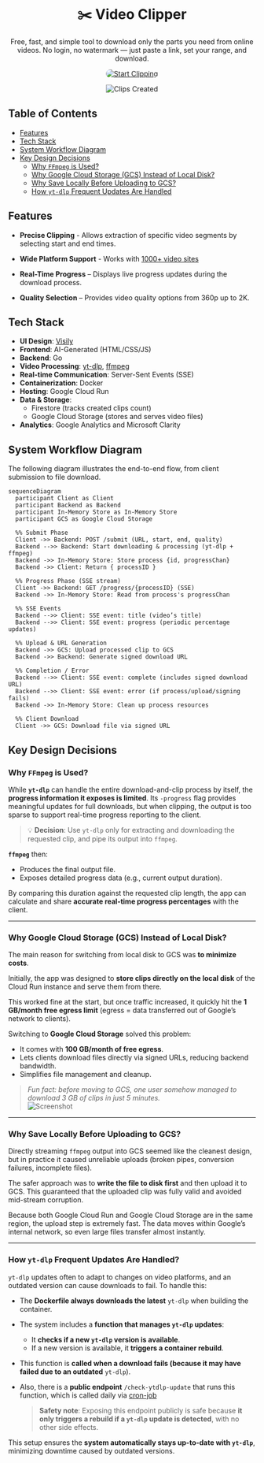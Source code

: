 <div align="center">
  <h1 >✂️ Video Clipper</h1>
</div>

<p align="center">
  Free, fast, and simple tool to download only the parts you need from online videos.  
  No login, no watermark — just paste a link, set your range, and download.
</p>

<p align="center">
  <a href="https://videoclipper.online">
    <img src="https://img.shields.io/badge/Start%20Clipping-%236f42c1?style=for-the-badge&logo=rocket&logoColor=white&labelColor=2c2f33" alt="Start Clipping" style="border-radius: 30px;"/>
  </a>
</p>

<p align="center">
  <img 
    src="https://img.shields.io/endpoint?url=https%3A%2F%2Fvideoclipper.online%2Fstats%2Fclips" 
    alt="Clips Created" 
  />
</p>

## Table of Contents
- [Features](#features)
- [Tech Stack](#tech-stack)
- [System Workflow Diagram](#system-workflow-diagram)
- [Key Design Decisions](#key-design-decisions)
  - [Why `FFmpeg` is Used?](#why-ffmpeg-is-used)
  - [Why Google Cloud Storage (GCS) Instead of Local Disk?](#why-google-cloud-storage-gcs-instead-of-local-disk)
  - [Why Save Locally Before Uploading to GCS?](#why-save-locally-before-uploading-to-gcs)
  - [How `yt-dlp` Frequent Updates Are Handled](#how-yt-dlp-frequent-updates-are-handled)



## Features
- **Precise Clipping** -  Allows extraction of specific video segments by selecting start and end times.

- **Wide Platform Support** - Works with [1000+ video sites](https://github.com/yt-dlp/yt-dlp/blob/master/supportedsites.md)

- **Real-Time Progress** –  Displays live progress updates during the download process.  

- **Quality Selection** – Provides video quality options from 360p up to 2K.  


## Tech Stack

- **UI Design**: [Visily](https://www.visily.ai/)
- **Frontend**: AI-Generated (HTML/CSS/JS)
- **Backend**: Go
- **Video Processing**: [yt-dlp](https://github.com/yt-dlp/yt-dlp), [ffmpeg](https://ffmpeg.org/)
- **Real-time Communication**: Server-Sent Events (SSE)
- **Containerization**: Docker
- **Hosting**: Google Cloud Run
- **Data & Storage**:
  - Firestore (tracks created clips count)
  - Google Cloud Storage (stores and serves video files)
- **Analytics**: Google Analytics and Microsoft Clarity


## System Workflow Diagram

The following diagram illustrates the end-to-end flow, from client submission to file download.


```mermaid
sequenceDiagram
  participant Client as Client
  participant Backend as Backend
  participant In-Memory Store as In-Memory Store
  participant GCS as Google Cloud Storage

  %% Submit Phase
  Client ->> Backend: POST /submit (URL, start, end, quality)
  Backend -->> Backend: Start downloading & processing (yt-dlp + ffmpeg)
  Backend ->> In-Memory Store: Store process {id, progressChan}
  Backend ->> Client: Return { processID }

  %% Progress Phase (SSE stream)
  Client ->> Backend: GET /progress/{processID} (SSE)
  Backend ->> In-Memory Store: Read from process's progressChan

  %% SSE Events
  Backend -->> Client: SSE event: title (video’s title)
  Backend -->> Client: SSE event: progress (periodic percentage updates)

  %% Upload & URL Generation
  Backend ->> GCS: Upload processed clip to GCS
  Backend ->> Backend: Generate signed download URL

  %% Completion / Error
  Backend -->> Client: SSE event: complete (includes signed download URL)
  Backend -->> Client: SSE event: error (if process/upload/signing fails)
  Backend ->> In-Memory Store: Clean up process resources

  %% Client Download
  Client ->> GCS: Download file via signed URL

```
## Key Design Decisions

### Why `FFmpeg` is Used?

While **`yt-dlp`** can handle the entire download-and-clip process by itself, the **progress information it exposes is limited**. Its `-progress` flag provides meaningful updates for full downloads, but when clipping, the output is too sparse to support real-time progress reporting to the client.  

> 💡 **Decision**: Use `yt-dlp` only for extracting and downloading the requested clip, and pipe its output into `ffmpeg`.

**`ffmpeg`** then:  
- Produces the final output file.  
- Exposes detailed progress data (e.g., current output duration).  

By comparing this duration against the requested clip length, the app can calculate and share **accurate real-time progress percentages** with the client.  

---

### Why Google Cloud Storage (GCS) Instead of Local Disk?

The main reason for switching from local disk to GCS was **to minimize costs**.  

Initially, the app was designed to **store clips directly on the local disk** of the Cloud Run instance and serve them from there. 

This worked fine at the start, but once traffic increased, it quickly hit the **1 GB/month free egress limit** (egress = data transferred out of Google’s network to clients). 

Switching to **Google Cloud Storage** solved this problem:  
- It comes with **100 GB/month of free egress**.  
- Lets clients download files directly via signed URLs, reducing backend bandwidth.  
- Simplifies file management and cleanup.

> *Fun fact: before moving to GCS, one user somehow managed to download 3 GB of clips in just 5 minutes.*    
![Screenshot](https://res.cloudinary.com/ddozq3vu5/image/upload/v1757452871/brave_screenshot_console.cloud.google.com_ka9q7o.png)


---

### Why Save Locally Before Uploading to GCS?

Directly streaming `ffmpeg` output into GCS seemed like the cleanest design, but in practice it caused unreliable uploads (broken pipes, conversion failures, incomplete files).

The safer approach was to **write the file to disk first** and then upload it to GCS. This guaranteed that the uploaded clip was fully valid and avoided mid-stream corruption.

Because both Google Cloud Run and Google Cloud Storage are in the same region, the upload step is extremely fast. The data moves within Google’s internal network, so even large files transfer almost instantly.

---

### How `yt-dlp` Frequent Updates Are Handled?

`yt-dlp` updates often to adapt to changes on video platforms, and an outdated version can cause downloads to fail. To handle this:

- The **Dockerfile always downloads the latest** `yt-dlp` when building the container.

- The system includes a **function that manages `yt-dlp` updates**:
  - It **checks if a new `yt-dlp` version is available**.
  - If a new version is available, it **triggers a container rebuild**.

- This function is **called when a download fails (because it may have failed due to an outdated** `yt-dlp`).

- Also, there is a **public endpoint** `/check-ytdlp-update` that runs this function, which is called daily via [cron-job](https://cron-job.org/en/)

  > **Safety note**: Exposing this endpoint publicly is safe because **it only triggers a rebuild if a `yt-dlp` update is detected**, with no other side effects.

This setup ensures the **system automatically stays up-to-date with `yt-dlp`**, minimizing downtime caused by outdated versions.
